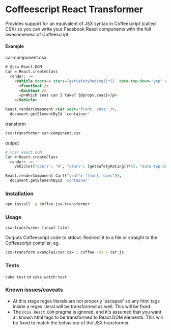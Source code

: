 # Coffeescript React Transformer

Provides support for an equivalent of JSX syntax in Coffeescript (called CSX) so you can write your Facebook React components with the full awesomeness of Coffeescript.

#### Example

car-component.csx

```html
# @csx React.DOM 
Car = React.createClass
  render: ->
    <Vehicle doors=4 stars={getSafetyRating()*5}  data-top-down="yep" checked>
      <FrontSeat />
      <BackSeat />
      <p>Which seat can I take? {@props.seat}</p>
    </Vehicle>

React.renderComponent <Car seat="front, obvs" />,
  document.getElementById 'container'
```

transform

```bash
csx-transformer car-component.csx
```

output

```coffeescript
# @csx React.DOM 
Car = React.createClass
  render: ->
    Vehicle({"doors": "4", "stars": (getSafetyRating()*5), "data-top-down": "yep", "checked": true}, FrontSeat(null), BackSeat(null), React.DOM.p(null, """Which seat can I take?""", (@props.seat)))

React.renderComponent Car({"seat": "front, obvs"}),
  document.getElementById 'container'
```

### Installation
```bash
npm install -g coffee-jsx-transformer
```

### Usage

```bash
csx-transformer [input file]
```
Outputs Coffeescript code to stdout. Redirect it to a file or straight to the Coffeescript compiler, eg.
```bash
csx-transform examples/car.csx | coffee -cs > car.js
```

### Tests

`cake test` or `cake watch:test`


### Known issues/caveats
- At this stage regex literals are not properly 'escaped' so any html tags inside a regex literal will be transformed as well. This will be fixed.
- The `@csx React.DOM` pragma is ignored, and it's assumed that you want all known html tags to be transformed to React.DOM elements. This will be fixed to match the behaviour of the JSX transformer.


